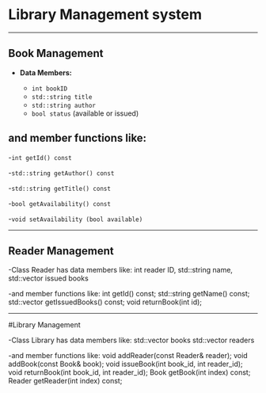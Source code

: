 # Library Management system
******************************************************
## Book Management

- **Data Members:**

  - `int bookID`
  - `std::string title`
  - `std::string author`
  - `bool status` (available or issued)

## and member functions like:

   -`int getId() const`
   
   -`std::string getAuthor() const`
   
   -`std::string getTitle() const`
   
   -`bool getAvailability() const`
   
   -`void setAvailability (bool available)`

**********************************************

## Reader Management

-Class Reader has data members like:
   int reader ID,
   std::string name,
   std::vector<int> issued books

-and member functions like:
   int getId() const;
   std::string getName() const;
   std::vector<int> getIssuedBooks() const;
   void returnBook(int id);

***************************************

#Library Management

-Class Library has data members like:
    std::vector<Book> books
    std::vector<Reader> readers

-and member functions like:
     void addReader(const Reader& reader);
     void addBook(const Book& book);
     void issueBook(int book_id, int reader_id);
     void returnBook(int book_id, int reader_id);
     Book getBook(int index) const;
     Reader getReader(int index) const;

